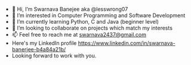 - 👋 Hi, I’m Swarnava Banejee aka @lesswrong07
- 👀 I’m interested in Computer Programming and Software Development
- 🌱 I’m currently learning Python, C and Java (beginner level)
- 💞️ I’m looking to collaborate on projects which match my interests
- 📫 Feel free to reach me at swarnava2437@gmail.com
- Here's my LinkedIn profile https://www.linkedin.com/in/swarnava-banerjee-b4a84a21b/
- Looking forward to work with you.

<!---
lesswrong07/lesswrong07 is a ✨ special ✨ repository because its `README.md` (this file) appears on your GitHub profile.
You can click the Preview link to take a look at your changes.
--->

